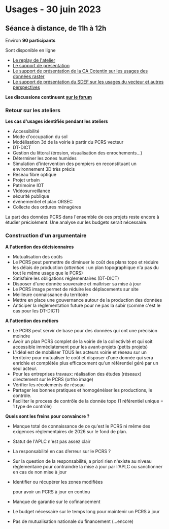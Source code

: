# Usages - 30 juin 2023

## **Séance à distance, de 11h à 12h**

Environ **90 participants**

Sont disponible en ligne

* [Le replay de l'atelier](https://nextcloud.datactivist.coop/s/jFbwJw8EM98qMaW)
* [Le support de présentation](https://nextcloud.datactivist.coop/s/kmESrN4eZnAFBBS)
* [Le support de présentation de la CA Cotentin sur les usages des données raster ](https://datasig.fr/communication/lecotentin/CRIGE_Normandie_PCRS_raster_usages_CA_Cotentin.pdf)
* [Le support de présentation du SDEF sur les usages du vecteur et autres perspectives](https://nextcloud.datactivist.coop/s/RK5qCGm5k4sSPGF)

**Les discussions continuent** [**sur le forum**](https://forum.pcrs.beta.gouv.fr/)

### **Retour sur les ateliers**

**Les cas d'usages identifiés pendant les ateliers**

* Accessibilité
* Mode d'occupation du sol
* Modélisation 3d de la voirie à partir du PCRS vecteur
* DT-DICT
* Gestion du littoral (érosion, visualisation des enrochements...)
* Déterminer les zones humides
* Simulation d'intervention des pompiers en reconstituant un environnement 3D très précis
* Réseau fibre optique
* Projet urbain
* Patrimoine IOT
* Vidéosurveillance
* sécurité publique
* événementiel et plan ORSEC
* Collecte des ordures ménagères

La part des données PCRS dans l'ensemble de ces projets reste encore à étudier précisément. Une analyse sur les budgets serait nécessaire.

### Construction d'un argumentaire

**A l'attention des décisionnaires**

* Mutualisation des coûts
* Le PCRS peut permettre de diminuer le coût des plans topo et réduire les délais de production (_attention_ : un plan topographique n'a pas du tout le même usage que le PCRS)
* Satisfaire les obligations réglementaires (DT-DICT)
* Disposer d'une donnée souveraine et maîtriser sa mise à jour
* Le PCRS image permet de réduire les déplacements sur site
* Meilleure connaissance du territoire
* Mettre en place une gouvernance autour de la production des données
* Anticiper la réglementation future pour ne pas la subir (comme c'est le cas pour les DT-DICT)

**A l'attention des métiers**

* Le PCRS peut servir de base pour des données qui ont une précision moindre
* Avoir un plan PCRS complet de la voirie de la collectivité et qui soit accessible immédiatement pour les avant-projets (petits projets)
* L'idéal est de mobiliser TOUS les acteurs voirie et réseau sur un territoire pour mutualiser le coût et disposer d'une donnée qui sera enrichie et complétée plus efficacement qu'un référentiel géré par un seul acteur.
* Pour les entreprises travaux: réalisation des études (réseaux) directement sur le PCRS (ortho image)
* Vérifier les récolements de réseau
* Partager les bonnes pratiques et homogénéiser les productions, le contrôle.
* Faciliter le process de contrôle de la donnée topo (1 référentiel unique = 1 type de contrôle)

**Quels sont les freins pour convaincre ?**

* Manque total de connaissance de ce qu'est le PCRS ni même des exigences règlementaires de 2026 sur le fond de plan.&#x20;
* Statut de l'APLC n'est pas assez clair
* La responsabilité en cas d’erreur sur le PCRS ?&#x20;
* Sur la question de la responsabilité, a priori rien n'existe au niveau règlementaire pour contraindre la mise à jour par l'APLC ou sanctionner en cas de non mise à jour
*   Identifier ou récupérer les zones modifiées

    pour avoir un PCRS à jour en continu
* Manque de garantie sur le cofinancement
* Le budget nécessaire sur le temps long pour maintenir un PCRS à jour
* Pas de mutualisation nationale du financement (...encore)
